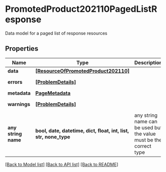 # PromotedProduct202110PagedListResponse

Data model for a paged list of response resources

## Properties
Name | Type | Description | Notes
------------ | ------------- | ------------- | -------------
**data** | [**[ResourceOfPromotedProduct202110]**](ResourceOfPromotedProduct202110.md) |  | [optional] 
**errors** | [**[ProblemDetails]**](ProblemDetails.md) |  | [optional] [readonly] 
**metadata** | [**PageMetadata**](PageMetadata.md) |  | [optional] 
**warnings** | [**[ProblemDetails]**](ProblemDetails.md) |  | [optional] [readonly] 
**any string name** | **bool, date, datetime, dict, float, int, list, str, none_type** | any string name can be used but the value must be the correct type | [optional]

[[Back to Model list]](../README.md#documentation-for-models) [[Back to API list]](../README.md#documentation-for-api-endpoints) [[Back to README]](../README.md)


